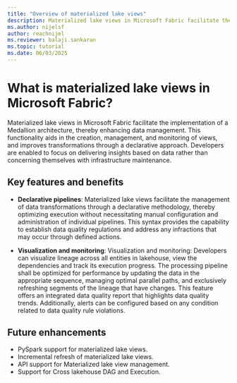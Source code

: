 ```yaml
---
title: "Overview of materialized lake views"
description: Materialized lake views in Microsoft Fabric facilitate the implementation of the medallion architecture by enabling automated creation, scheduling, and execution of materialized lake views.
ms.author: nijelsf 
author: reachnijel
ms.reviewer: balaji.sankaran
ms.topic: tutorial
ms.date: 06/03/2025
---
```


# What is materialized lake views in Microsoft Fabric? 

Materialized lake views in Microsoft Fabric facilitate the implementation of a Medallion architecture, thereby enhancing data management. This functionality aids in the creation, management, and monitoring of views, and improves transformations through a declarative approach. Developers are enabled to focus on delivering insights based on data rather than concerning themselves with infrastructure maintenance. 

## Key features and benefits

*	**Declarative pipelines**: Materialized lake views facilitate the management of data transformations through a declarative methodology, thereby optimizing execution without necessitating manual configuration and administration of individual pipelines. This syntax provides the capability to establish data quality regulations and address any infractions that may occur through defined actions.
  
*	**Visualization and monitoring**: Visualization and monitoring: Developers can visualize lineage across all entities in lakehouse, view the dependencies and track its execution progress. The processing pipeline shall be optimized for performance by updating the data in the appropriate sequence, managing optimal parallel paths, and exclusively refreshing segments of the lineage that have changes. This feature offers an integrated data quality report that highlights data quality trends. Additionally, alerts can be configured based on any condition related to data quality rule violations. 

## Future enhancements

*	PySpark support for materialized lake views.
*	Incremental refresh of materialized lake views.
*	API support for Materialized lake view management.
*	Support for Cross lakehouse DAG and Execution. 
